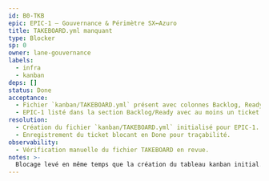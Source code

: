 ```yaml
---
id: B0-TKB
epic: EPIC-1 — Gouvernance & Périmètre SX↔Azuro
title: TAKEBOARD.yml manquant
type: Blocker
sp: 0
owner: lane-gouvernance
labels:
  - infra
  - kanban
deps: []
status: Done
acceptance:
  - Fichier `kanban/TAKEBOARD.yml` présent avec colonnes Backlog, Ready, In_Progress, In_Review, Done, Blocked.
  - EPIC-1 listé dans la section Backlog/Ready avec au moins un ticket associé.
resolution:
  - Création du fichier `kanban/TAKEBOARD.yml` initialisé pour EPIC-1.
  - Enregistrement du ticket blocant en Done pour traçabilité.
observability:
  - Vérification manuelle du fichier TAKEBOARD en revue.
notes: >-
  Blocage levé en même temps que la création du tableau kanban initial.
---
```

